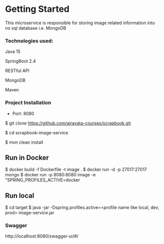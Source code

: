 # Getting Started
This microservice is responsible for storing image related information into no sql database i.e. MongoDB

### Technologies used:

Java 15

SpringBoot 2.4

RESTful API

MongoDB

Maven

### Project Installation

- Port: 8080

$ git clone https://github.com/airavata-courses/scrapbook.git

$ cd scrapbook-image-service

$ mvn clean install

## Run in Docker
$ docker build -f Dockerfile -t image .
$ docker run -d -p 27017:27017 mongo
$ docker run -p 8080:8080 image -e \"SPRING_PROFILES_ACTIVE=docker

## Run local
$ cd target
$ java -jar -Dspring.profiles.active=<profile name like local, dev, prod> image-service.jar


### Swagger

http://localhost:8080/swagger-ui/#/
